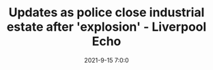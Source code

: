 ---
"title": "Updates as police close industrial estate after 'explosion' - Liverpool Echo"
"date": "2021-9-15 7:0:0"
"feed_name": "GOOGLENEWSINDUSTRIAL"
"feed_website": "https://news.google.com/search?q=industrial%2Bincident&hl=en-US&gl=US&ceid=US:en"
"feed_rss": "https://news.google.com/rss/search?q=industrial%2Bincident&hl=en-US&gl=US&ceid=US:en"
"link": "https://www.liverpoolecho.co.uk/news/liverpool-news/live-updates-police-close-industrial-21573313"
"file": "_posts/2021-1-1-1ba8d2d5a18053cbdf88c6e6bef112dfe721afef.md"
"accident": "0"
"drilling": "0"
"dead": "0"
"injured": "0"
"where": "unknown site"
---